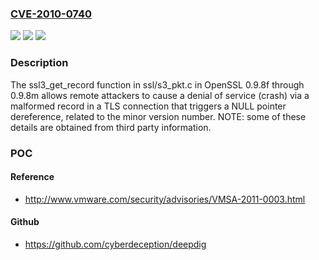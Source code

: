 ### [CVE-2010-0740](https://cve.mitre.org/cgi-bin/cvename.cgi?name=CVE-2010-0740)
![](https://img.shields.io/static/v1?label=Product&message=n%2Fa&color=blue)
![](https://img.shields.io/static/v1?label=Version&message=n%2Fa&color=blue)
![](https://img.shields.io/static/v1?label=Vulnerability&message=n%2Fa&color=brighgreen)

### Description

The ssl3_get_record function in ssl/s3_pkt.c in OpenSSL 0.9.8f through 0.9.8m allows remote attackers to cause a denial of service (crash) via a malformed record in a TLS connection that triggers a NULL pointer dereference, related to the minor version number.  NOTE: some of these details are obtained from third party information.

### POC

#### Reference
- http://www.vmware.com/security/advisories/VMSA-2011-0003.html

#### Github
- https://github.com/cyberdeception/deepdig


